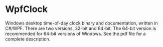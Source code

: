 # WpfClock
Windows desktop time-of-day clock binary and documentation, written in C#/WPF.  There are two versions, 32-bit and 64-bit.  The 64-bit version is recommended for 64-bit versions of Windows.  See the pdf file for a complete description.
